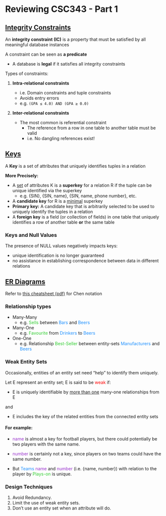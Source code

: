 # Reviewing CSC343 - Part 1

## **<u>Integrity Constraints</u>**
An **integrity constraint (IC)** is a property that must be satisfied by all meaningful database instances

A constraint can be seen as **a predicate**
* A database is **legal** if it satisfies all integrity constraints

Types of constraints:
1. **Intra-relational constraints**
   * i.e. Domain constraints and tuple constraints
   * Avoids entry errors
   * e.g. `(GPA ≤ 4.0) AND (GPA ≥ 0.0)`

2. **Inter-relational constraints**
    * The most common is referential constraint
      * The reference from a row in one table to another table must be valid
      * i.e. No dangling references exist!



## **<u>Keys</u>**
A **Key** is a set of attributes that uniquely identifies tuples in a relation

**More Precisely:**
* A <u>set</u> of attributes K is a **superkey** for a relation R if the tuple can be unique identified via the superkey
    * e.g. {SIN}, {SIN, name}, {SIN, name, phone number}, etc.
* A **candidate key** for R is a <u>minimal</u> superkey
* **Primary key:** A candidate key that is arbitrarily selected to be used to uniquely identify the tuples in a relation
* A **foreign key** is a field (or collection of fields) in one table that uniquely identifies a row of another table **or** the same table

### **Keys and Null Values**
The presence of NULL values negatively impacts keys:
* unique identification is no longer guaranteed
* no assistance in establishing correspondence between data in different relations

## **<u>ER Diagrams</u>**

Refer to [this cheatsheet (pdf)](../References/ERD%20Chen%20Notation.pdf) for Chen notation

### **Relationship types**
* Many-Many
  * e.g. <d1 style="color:limegreen;">Sells</d1> between <d1 style="color:dodgerblue;">Bars</d1> and <d1 style="color:dodgerblue;">Beers</d1>
* Many-One
  * e.g. <d1 style="color:limegreen;">Favourite</d1> from <d1 style="color:dodgerblue;">Drinkers</d1> to <d1 style="color:dodgerblue;">Beers</d1>
* One-One
  * e.g. Relationship <d1 style="color:limegreen;">Best-Seller</d1> between entity-sets <d1 style="color:dodgerblue;">Manufacturers</d1> and <d1 style="color:dodgerblue;">Beers</d1>

### **Weak Entity Sets**
Occasionally, entities of an entity set need “help” to identify them uniquely.

Let E represent an entity set; E is said to be <d1 style="color:red;">weak</d1> if:

* E is uniquely identifiable by <u>more than one</u> many-one relationships from E

and  

* E includes the key of the related entities from the connected entity sets

#### **For example:**
* <d1 style="color:darkorchid;">name</d1> is almost a key for football players, but there could potentially be two players with the same name.

* <d1 style="color:darkorchid;">number</d1> is certainly not a key, since players on two teams could have the same number.

* But <d1 style="color:dodgerblue;">Teams</d1> <d1 style="color:darkorchid;">name</d1> and <d1 style="color:darkorchid;">number</d1> (i.e. {name, number}) with relation to the player by <d1 style="color:limegreen;">Plays-on</d1> is unique.

### **Design Techniques**
1. Avoid Redundancy.
2. Limit the use of weak entity sets.
3. Don’t use an entity set when an attribute will do.

